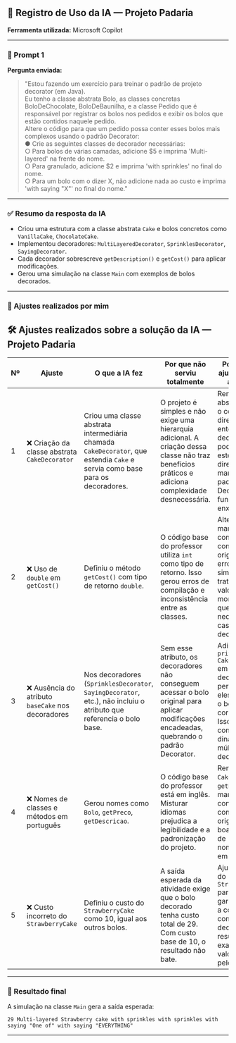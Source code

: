 ## 📘 Registro de Uso da IA — Projeto Padaria

**Ferramenta utilizada:** Microsoft Copilot  

---

### 🧠 Prompt 1

**Pergunta enviada:**

> "Estou fazendo um exercício para treinar o padrão de projeto decorator (em Java).  
> Eu tenho a classe abstrata Bolo, as classes concretas BoloDeChocolate, BoloDeBaunilha, e a classe Pedido que é responsável por registrar os bolos nos pedidos e exibir os bolos que estão contidos naquele pedido.  
> Altere o código para que um pedido possa conter esses bolos mais complexos usando o padrão Decorator:  
> ● Crie as seguintes classes de decorador necessárias:  
> ○ Para bolos de várias camadas, adicione $5 e imprima 'Multi-layered' na frente do nome.  
> ○ Para granulado, adicione $2 e imprima 'with sprinkles' no final do nome.  
> ○ Para um bolo com o dizer X, não adicione nada ao custo e imprima 'with saying "X"' no final do nome."

---

### ✅ Resumo da resposta da IA

- Criou uma estrutura com a classe abstrata `Cake` e bolos concretos como `VanillaCake`, `ChocolateCake`.
- Implementou decoradores: `MultiLayeredDecorator`, `SprinklesDecorator`, `SayingDecorator`.
- Cada decorador sobrescreve `getDescription()` e `getCost()` para aplicar modificações.
- Gerou uma simulação na classe `Main` com exemplos de bolos decorados.

---

### 🔧 Ajustes realizados por mim
## 🛠️ Ajustes realizados sobre a solução da IA — Projeto Padaria

| Nº | Ajuste | O que a IA fez | Por que não serviu totalmente | Por que meu ajuste melhora a solução |
|----|--------|----------------|-------------------------------|--------------------------------------|
| 1 | ❌ Criação da classe abstrata `CakeDecorator` | Criou uma classe abstrata intermediária chamada `CakeDecorator`, que estendia `Cake` e servia como base para os decoradores. | O projeto é simples e não exige uma hierarquia adicional. A criação dessa classe não traz benefícios práticos e adiciona complexidade desnecessária. | Remover essa abstração torna o código mais direto e fácil de entender. Os decoradores podem estender `Cake` diretamente, mantendo o padrão Decorator funcional e enxuto. |
| 2 | ❌ Uso de `double` em `getCost()` | Definiu o método `getCost()` com tipo de retorno `double`. | O código base do professor utiliza `int` como tipo de retorno. Isso gerou erros de compilação e inconsistência entre as classes. | Alterar para `int` mantém compatibilidade com o código original, evita erros e simplifica o tratamento dos valores monetários, já que não há necessidade de casas decimais. |
| 3 | ❌ Ausência do atributo `baseCake` nos decoradores | Nos decoradores (`SprinklesDecorator`, `SayingDecorator`, etc.), não incluiu o atributo que referencia o bolo base. | Sem esse atributo, os decoradores não conseguem acessar o bolo original para aplicar modificações encadeadas, quebrando o padrão Decorator. | Adicionei `private final Cake baseCake` em cada decorador, permitindo que eles envolvam o bolo original corretamente. Isso viabiliza a composição dinâmica de múltiplos decoradores. |
| 4 | ❌ Nomes de classes e métodos em português | Gerou nomes como `Bolo`, `getPreco`, `getDescricao`. | O código base do professor está em inglês. Misturar idiomas prejudica a legibilidade e a padronização do projeto. | Renomeei para `Cake`, `getCost`, `getDescription`, mantendo consistência com o código original e com boas práticas de nomenclatura em Java. |
| 5 | ❌ Custo incorreto do `StrawberryCake` | Definiu o custo do `StrawberryCake` como 10, igual aos outros bolos. | A saída esperada da atividade exige que o bolo decorado tenha custo total de 29. Com custo base de 10, o resultado não bate. | Ajustei o custo do `StrawberryCake` para 20, garantindo que a composição com os decoradores resulte exatamente no valor esperado pelo professor. |


---

### 🧪 Resultado final

A simulação na classe `Main` gera a saída esperada:

```
29 Multi-layered Strawberry cake with sprinkles with sprinkles with saying "One of" with saying "EVERYTHING"
```

---
